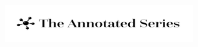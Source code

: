 <img src="./Annotated.png" alt="The Annotated Series Logo" style="width:100%; height:80%; max-height:100px;">
